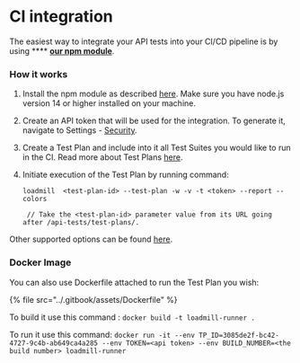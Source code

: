 # CI integration

The easiest way to integrate your API tests into your CI/CD pipeline is by using **** [**our npm module**](https://www.npmjs.com/package/loadmill).&#x20;

### How it works

1. Install the npm module as described [here](https://www.npmjs.com/package/loadmill). Make sure you have node.js version 14 or higher installed on your machine.
2. Create an API token that will be used for the integration. To generate it, navigate to Settings - [Security](https://www.loadmill.com/app/user/settings/security).
3. Create a Test Plan and include into it all Test Suites you would like to run in the CI. Read more about Test Plans [here](https://docs.loadmill.com/api-testing/test-plan).
4.  Initiate execution of the Test Plan by running command:

    ```
    loadmill  <test-plan-id> --test-plan -w -v -t <token> --report --colors

     // Take the <test-plan-id> parameter value from its URL going after /api-tests/test-plans/. 
    ```

Other supported options can be found [here](https://www.npmjs.com/package/loadmill).

### Docker Image&#x20;

You can also use Dockerfile attached to run the Test Plan you wish:

{% file src="../.gitbook/assets/Dockerfile" %}

To build it use this command : `docker build -t loadmill-runner .`

To run it use this command: `docker run -it --env TP_ID=3085de2f-bc42-4727-9c4b-ab649ca4a285 --env TOKEN=<api token> --env BUILD_NUMBER=<the build number> loadmill-runner`

